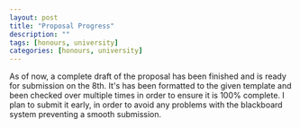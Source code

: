 ```yaml
---
layout: post
title: "Proposal Progress"
description: ""
tags: [honours, university]
categories: [honours, university]
---
```


As of now, a complete draft of the proposal has been finished and is ready for submission on the 8th. It's has been formatted to the given template and been checked over multiple times in order to ensure it is 100% complete. I plan to submit it early, in order to avoid any problems with the blackboard system preventing a smooth submission.

